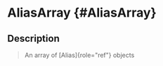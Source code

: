 AliasArray {#AliasArray}
==========

Description
-----------

> An array of [Alias]{role="ref"} objects
